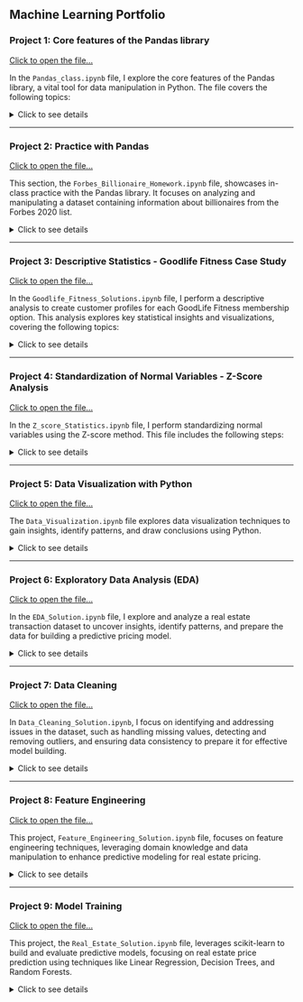 ## Machine Learning Portfolio

### Project 1: Core features of the Pandas library

[Click to open the file...](https://github.com/shap0011/machine_learning_fall_2024/blob/main/Pandas_Class.ipynb)

In the `Pandas_class.ipynb` file, I explore the core features of the Pandas library, a vital tool for data manipulation in Python. The file covers the following topics: 

<details>
  <summary>Click to see details</summary>
  <br>
<ul>
  <li><strong>Creating a Python Library and Accessing it in Google Colab</strong>: Mounting a Google Drive folder to integrate external files into the Colab environment.</li>
  <li><strong>Importing Modules (Pandas)</strong>: Setting up the environment for efficient data analysis.</li>
  <li><strong>Pandas DataFrame</strong>: Reading data from a CSV file and exploring structured data tables.</li>
  <li><strong>Indexing DataFrame</strong>: Utilizing <code>.loc</code> and <code>.iloc</code> methods to perform operations such as retrieving values from specific rows and columns, selecting multiple rows, and specifying ranges of rows and columns.</li>
  <li><strong>Manipulating DataFrame</strong>: Executing operations such as adding new columns and rows, sorting the DataFrame, dropping rows and columns, removing duplicates, and checking for missing values.</li>
  <li><strong>Reading Data from Different Sources</strong>: Loading datasets from formats like <code>.xlsx</code>, <code>.txt</code>, <code>.zip</code>, <code>.html</code>, and <code>.json</code>. </li>
</ul>

<p>This project highlights practical skills in data handling.</p>  

</details>

---

### Project 2: Practice with Pandas
[Click to open the file...](https://github.com/shap0011/machine_learning_fall_2024/blob/main/Forbes_Billionaire_Homework.ipynb)

This section, the `Forbes_Billionaire_Homework.ipynb` file, showcases in-class practice with the Pandas library. It focuses on analyzing and manipulating a dataset containing information about billionaires from the Forbes 2020 list.

<details>
  <summary>Click to see details</summary>
  <br>
  <ul>
  <li><strong>Mounting Google Drive in Google Colab:</strong>Enables seamless access to files stored in Google Drive for data loading.</li>
  <li><strong>Importing the Pandas Library</strong></li>
  <li><strong>Loading the <code>real_estate.csv</code> Dataset into a DataFrame</strong></li>
  <li><strong>Displaying Basic Dataset Information:</strong>
    <ul>
      <li>Use <code>.head()</code> and <code>.tail()</code> to view subsets of the data.</li>
    </ul>
  </li>
  <li><strong>Identify the Name at the 0th Index:</strong>
    <ul>
      <li>Display the name assigned to the 0th index in the DataFrame.</li>
    </ul>
  </li>
  <li><strong>Print the Dataset Dimensions:</strong>
    <ul>
      <li>Output the number of rows and columns in the dataset.</li>
    </ul>
  </li>
  <li><strong>Display Record Counts:</strong>
    <ul>
      <li>Show the last record using the <code>.tail(1)</code> function.</li>
      <li>Display the total number of rows (records).</li>
      <li>Display the total number of columns (attributes).</li>
    </ul>
  </li>
  <li><strong>Check Data Types:</strong>
    <ul>
      <li>Display the data types of all fields.</li>
      <li>Identify the data type of the <code>Source</code> variable.</li>
    </ul>
  </li>
  <li><strong>Check for Missing Values:</strong>
    <ul>
      <li>Use <code>.isna().sum()</code> and <code>.isnull().sum()</code> to identify missing values.</li>
    </ul>
  </li>
  <li><strong>Analyze Data Values:</strong>
    <ul>
      <li>Use <code>.value_counts()</code> to inspect values in specific columns.</li>
    </ul>
  </li>
  <li><strong>Check Column Types:</strong>
    <ul>
      <li>Verify the types of the columns.</li>
    </ul>
  </li>
  <li><strong>Basic Statistics:</strong>
    <ul>
      <li>Print descriptive statistics using the <code>.describe()</code> function.</li>
    </ul>
  </li>
  <li><strong>Identify the Youngest Billionaire:</strong>
    <ul>
      <li>Find and display the youngest billionaire in the dataset.</li>
    </ul>
  </li>
  <li><strong>Sort and Reset the Index:</strong>
    <ul>
      <li>Sort the dataset by <code>Age</code> in ascending order using <code>.sort_values()</code> and reset the index.</li>
    </ul>
  </li>
  <li><strong>Create a New Column:</strong>
    <ul>
      <li>Add a column called <code>Year_of_birth.</code></li>
    </ul>
  </li>
  <li><strong>Filter Billionaires Born in 1996:</strong>
    <ul>
      <li>Select records of billionaires born in 1996.</li>
    </ul>
  </li>
  <li><strong>Count Billionaires Born in 1996:</strong>
    <ul>
      <li>Display the total number of billionaires born in 1996 using the <code>.count()</code> function.</li>
    </ul>
  </li>
</ul>

<p>Through practical exercises, the dataset is explored using Pandas functions to extract insights, such as identifying the youngest billionaire, handling missing data, creating new columns, and filtering data based on specific criteria.</p>

</details>

---

### Project 3: Descriptive Statistics - Goodlife Fitness Case Study
[Click to open the file...](https://github.com/shap0011/machine_learning_fall_2024/blob/main/Goodlife_Fitness_Solution.ipynb)

In the `Goodlife_Fitness_Solutions.ipynb` file, I perform a descriptive analysis to create customer profiles for each GoodLife Fitness membership option. This analysis explores key statistical insights and visualizations, covering the following topics:  

<details>
  <summary>Click to see details</summary>
  <br>
  <ul>
  <li><strong>Importing Libraries and Loading the Dataset</strong>: Import the necessary Python packages and load the <code>GoodlifeFitness.csv</code> dataset.</li>
  <li><strong>Basic Data Exploration</strong>: Print basic information about the dataset, check for null values, and review the data's structure.</li>
  <li><strong>Univariate Analysis</strong>:
    <ul>
      <li>Examine the five-number summary statistics.</li>
      <li>Analyze the dataset's summary, including descriptive stats for categorical data.</li>
    </ul>
  </li>
  <li><strong>Visualization of Numerical Distributions</strong>:
    <ul>
      <li>Plot the distribution of numerical columns such as <code>Age</code>.</li>
      <li>Create boxplots to identify outliers in <code>Age</code>.</li>
    </ul>
  </li>
  <li><strong>Categorical Data Analysis</strong>:
    <ul>
      <li>Determine value counts for each categorical column, including <code>Type</code>.</li>
      <li>Calculate the percentage distribution of user types using normalization.</li>
    </ul>
  </li>
  <li><strong>Bivariate Analysis</strong>: Visualize relationships, such as plotting a boxplot to compare <code>Income</code> with <code>Membership Type</code>.</li>
  <li><strong>Multivariate Analysis</strong>:
    <ul>
      <li>Use <code>pd.crosstab</code> to analyze data across <code>Gender</code> and <code>Type</code>.</li>
      <li>Apply <code>pd.pivot_table</code> to explore data by <code>Income</code> and <code>Type</code>. </li>
      <li>Create scatter plots using Pandas for further insights.</li>
    </ul>
  </li>
</ul>

<p>This case study demonstrates the application of descriptive statistics and visualization techniques to uncover actionable insights regarding fitness memberships.</p>

</details>

---

### Project 4: Standardization of Normal Variables - Z-Score Analysis 
[Click to open the file...](https://github.com/shap0011/machine_learning_fall_2024/blob/main/Z_score_Statistics.ipynb)

In the `Z_score_Statistics.ipynb` file, I perform standardizing normal variables using the Z-score method. This file includes the following steps: 

<details>
  <summary>Click to see details</summary>
  <br>
<ul>
  <li><strong>Mounting Google Drive in Google Colab</strong>: Access files stored in Google Drive to enable seamless data loading.</li>
  <li><strong>Importing Libraries and Loading the Dataset</strong>: : Load the necessary Python packages and read the <code>scores.csv</code> file into a DataFrame.</li>
  <li><strong>Visualizing the Data Distribution</strong>:
    <ul>
      <li>Use the Seaborn library for visualization.</li>
      <li>Plot the distributions of <code>SAT</code> and <code>ACT</code> scores.</li>
    </ul>
  </li>
  <li><strong>Calculating Mean and Standard Deviation</strong>:
    <ul>
      <li>Compute the mean and standard deviation for <code>SAT</code> and <code>ACT</code> scores.</li>
      <li>Determine the Z-score for the highest scorer in <code>SAT</code> and <code>ACT</code> among all applicants.</li>
    </ul>
  </li>
  <li><strong>Applying the Z-Score to All Scores</strong>: Standardize the entire table by applying the Z-score formula to all values.</li>
  <li><strong>Fit-Transform Using StandardScaler</strong>:
    <ul>
      <li>Import <code>StandardScaler</code> from <code>sklearn.preprocessing</code>.</li>
      <li>Initialize the scaler and apply it to the <code>SATscore</code> and <code>ACTscore</code> columns using <code>fit</code> and <code>transform</code> methods, or utilize <code>fit_transform</code> directly. </li>
      <li>Display the updated DataFrame to confirm standardization.</li>
    </ul>
  </li>
</ul>

<p>This project highlights the use of Z-score standardization and the application of Python libraries to prepare data for further analysis.</p>

</details>

---

### Project 5: Data Visualization with Python 
[Click to open the file...](https://github.com/shap0011/machine_learning_fall_2024/blob/main/Data_Visualization.ipynb)

The `Data_Visualization.ipynb` file explores data visualization techniques to gain insights, identify patterns, and draw conclusions using Python.

<details>
  <summary>Click to see details</summary>

<h4>Visualization Libraries in Python</h4>

<ul>
  <li><strong>Seaborn</strong> and <strong>Matplotlib</strong>
    <ul>
      <li>Install or import Seaborn (<code>import seaborn as sns</code>).</li>
      <li>Import Matplotlib (<code>import matplotlib.pyplot as plt</code>).</li>
      <li>Retrieve sample datasets from the Seaborn library.</li>
      <li>Load the <code>tips</code> dataset (<code>df = sns.load_dataset('tips')</code>).</li>
      <li>Perform data exploration:
        <ul>
          <li>Check variable types.</li>
          <li>Preview the top 5 rows.</li>
          <li>Return a summary of the DataFrame.</li>
        </ul>
      </li>  
    </ul>
  </li>
</ul>

<h4>Key Visualization Tasks</h4>

<ul>
  <li><strong>Relationship Between Total Bill and Tip Amount</strong>:
    <ul>
      <li>Use a scatter plot to visualize and analyze the relationship.</li>
      <li>Determine the type of correlation (positive, negative, or none).</li>
    </ul>
  </li>
</ul>

<ul>
  <li><strong>Strip Plot</strong>:
    <ul>
      <li>Visualize average tip amounts by day of the week and time of day:
        <ul>
          <li><code>tip</code> vs. <code>day</code></li>
          <li><code>tip</code> vs. <code>time</code></li>
        </ul>
      </li>
    </ul>
  </li>
</ul>

<ul>
  <li><strong>Bar Plot</strong>:
    <ul>
      <li>Display average tip amounts:
        <ul>
          <li>By day of the week.</li>
          <li>By party size.</li>
          <li>By smoker status.</li>
          <li>By gender.</li>
        </ul>
      </li>  
    </ul>
  </li>
</ul>

<ul>
  <li><strong>Pair Plot</strong>:
    <ul>
      <li>Plot pairwise relationships in the <code>tips</code> dataset.</li>
      <li>Use the <code>hue</code> parameter (e.g., by <code>sex</code>).</li>
    </ul>
  </li>
</ul>

<ul>
  <li><strong>Distribution Plot</strong>:
    <ul>
      <li>Use <code>displot()</code> to visualize a univariate variable distribution:
        <ul>
          <li>Plot a histogram with a kernel density estimate (KDE).</li>
          <li>Calculate and annotate the mean, median, and mode.</li>
        </ul>
      </li>  
    </ul>
  </li>
</ul>

<ul>
  <li><strong>Count Plot</strong>:
    <ul>
      <li>Visualize counts of observations in each category:
        <ul>
          <li>Create a count plot by day, with <code>time</code> as the hue.</li>
        </ul>
      </li>  
    </ul>
  </li>
</ul>

<ul>
  <li><strong>Heatmap</strong>:
    <ul>
      <li>Display correlations as a two-dimensional heatmap:
        <ul>
          <li>Each square represents the correlation between two variables.</li>
        </ul>
      </li>  
    </ul>
  </li>
</ul>

<ul>
  <li><strong>Scatter Plot</strong>:
    <ul>
      <li>Customize scatter plots for <code>total_bill</code> vs. <code>tip</code>:
        <ul>
          <li>Experiment with colors, opacity, and shapes of data points.</li>
        </ul>
      </li>  
    </ul>
  </li>
</ul>

<ul>
  <li><strong>Bar Plot</strong>:
    <ul>
      <li>Create vertical bar plots to display categorical data:
        <ul>
          <li>Plot smoker and non-smoker counts using Matplotlib.</li>
        </ul>
      </li>  
    </ul>
  </li>
</ul>

<ul>
  <li><strong>Pie Plot</strong>:
    <ul>
      <li>Visualize univariate data distribution:
        <ul>
          <li>Plot the occurrence of different days.</li>
        </ul>
      </li>  
    </ul>
  </li>
</ul>

<ul>
  <li><strong>Exploded Pie Plot</strong>:
    <ul>
      <li>Separate one or more sectors from the pie:
        <ul>
          <li>Plot the occurrence of days with an exploded view.</li>
        </ul>
      </li>  
    </ul>
  </li>
</ul>

<ul>
  <li><strong>Histogram</strong>:
    <ul>
      <li>Analyze the distribution and spread of continuous variables:
        <ul>
          <li>Plot a histogram for the <code>tip</code> variable.</li>
        </ul>
      </li>  
    </ul>
  </li>
</ul>

<ul>
  <li><strong>Box Plot</strong>:
    <ul>
      <li>Visualize the five-number summary:
        <ul>
          <li>Plot the boxplot of <code>total_bill</code> to check for outliers.</li>
        </ul>
      </li>  
    </ul>
  </li>
</ul> 

<ul>
  <li><strong>Subplots</strong>:
    <ul>
      <li>Create multiple plots within a single canvas:
        <ul>
          <li>Use <code>plt.subplot(numrows, numcols, plot_number)</code> to position plots.</li>
          <li>Add a strip plot to visualize <code>tip</code> vs. <code>day</code>.</li>
        </ul>
      </li>  
    </ul>
  </li>
</ul> 

<p>The project highlights the use of powerful visualization libraries like Matplotlib and Seaborn to explore, analyze, and interpret data through various graphical representations, enabling insights into patterns, relationships, and distributions within the dataset.</p>

</details>

---

### Project 6: Exploratory Data Analysis (EDA) 
[Click to open the file...](https://github.com/shap0011/machine_learning_fall_2024/blob/main/EDA_Solution.ipynb)

In the `EDA_Solution.ipynb` file, I explore and analyze a real estate transaction dataset to uncover insights, identify patterns, and prepare the data for building a predictive pricing model.

<details>
  <summary>Click to see details</summary>
  <br>
<ul>
  <li><strong>Mounting Google Drive in Google Colab</strong>: Access files stored in Google Drive to enable seamless data loading.</li>
  <li><strong>Importing Libraries and Loading the Dataset</strong>: 
    <ul>
      <li>Import the necessary Python libraries:
        <ul>
          <li><strong>NumPy</strong> for numerical computing.</li>
          <li><strong>Pandas</strong> for data manipulation.</li>
          <li><strong>Matplotlib</strong> for visualization.</li>
          <li><strong>Seaborn</strong> for enhanced visualization.</li>
        </ul>
       </li> 
      <li>Load the <code>real_estate.csv</code> file into a DataFrame.</li>
    </ul>
  </li>
  <li><strong>Displaying Basic Dataset Information</strong>:
    <ul>
      <li>Print the dataset using <code>.head()</code> to view the first five rows.</li>
      <li>Display the last five rows of the dataset.</li>
      <li>Check the dataset's dimensions using the <code>.shape</code> attribute.</li>
    </ul>
  </li>
  <li><strong>Exploring Feature Data Types</strong>:
     <ul>
      <li>Print the column data types using <code>.dtypes</code>.</li>
    </ul> 
  </li>
  <li><strong>Plotting Feature Distributions</strong>:
    <ul>
      <li>Use <strong>Seaborn's Pairplot</strong> to display distributions of numeric features.</li>
      <li>Plot a histogram grid using the same method.</li>
    </ul>  
  </li>
  <li><strong>Displaying Formal Summary Statistics</strong>:
    <ul>
      <li>Summarize numerical features with the <code>.describe()</code> function.</li>
      <li>Summarize non-numerical features using <code>.describe(include='object')</code>. </li>
      <li>Observe missing values in the dataset.</li>
    </ul>  
  </li>
  <li><strong>Exploring Segmentations</strong>:
    <ul>
      <li>Use segmentation to observe the relationship between categorical and numeric features:
        <ul>
          <li>Plot a <strong>box plot</strong> of <code>sqft</code> by <code>property_type</code> using Seaborn.</li>
          <li>Plot a <strong>box plot</strong> of <code>price</code> by <code>property_type</code> using Seaborn.</li>
        </ul>
      </li>
    </ul>  
  </li>
  <li><strong>Analyzing Correlations</strong>:
    <ul>
      <li>Calculate correlations between numeric features using the <code>.corr(numeric_only=True)</code> function.</li>
    </ul>  
  </li>
  <li><strong>Visualizing Correlation Grids</strong>:
    <ul>
      <li>Plot a heatmap of annotated correlations using Seaborn.</li>
    </ul>  
  </li>
  <li><strong>Observing Minimum Lot Size</strong>:
    <ul>
      <li>Use <code>.loc</code> to filter <code>lot_size</code> for properties of type <code>Condo</code>.</li>
      <li>Use <code>.loc</code> to filter <code>lot_size</code> for properties of type <code>Bungalow</code>.</li>
    </ul>  
  </li>
</ul>

<p>This project creates a regression model to predict property transaction prices with a mean absolute error (MAE) of under $70,000, providing a data-driven alternative to traditional appraisal methods.</p>

</details>

---

### Project 7: Data Cleaning
[Click to open the file...](https://github.com/shap0011/machine_learning_fall_2024/blob/main/Data_Cleaning_Solution.ipynb)

In `Data_Cleaning_Solution.ipynb`, I focus on identifying and addressing issues in the dataset, such as handling missing values, detecting and removing outliers, and ensuring data consistency to prepare it for effective model building.

<details>
  <summary>Click to see details</summary>
  <br>
<ul>
  <li><strong>Mounting Google Drive in Google Colab:</strong>
    <ul>
      <li>Access files stored in Google Drive to enable seamless data loading.</li>
    </ul>
  </li>
  <li><strong>Importing Libraries and Loading the Dataset:</strong>
    <ul>
      <li>Import the necessary Python libraries:
        <ul>
          <li><strong>NumPy</strong>: For numerical computing.</li>
          <li><strong>Pandas</strong>: For data manipulation.</li>
          <li><strong>Matplotlib</strong>: For visualization.</li>
          <li><strong>Seaborn</strong>: For enhanced visualization.</li>
        </ul>
      </li>
      <li>Load the <code>real__estate.csv</code> file into a DataFrame.</li>
    </ul>
  </li>
  <li><strong>Displaying Basic Dataset Information:</strong>
    <ul>
      <li>Use  <code>.head()</code>,  <code>.tail()</code>, and  <code>.sample()</code> to view subsets of the data.</li>
    </ul>
  </li>
  <li><strong>Displaying Formal Summary Statistics:</strong>
    <ul>
      <li>Summarize numerical features using the <code>.describe()</code> function.</li>
    </ul>
  </li>
  <li><strong>Handling Missing Data:</strong>
    <ul>
      <li>Display unique values for <code>basement</code> and <code>property_type</code>. </li>
      <li>Recognize that <strong>NaN</strong> values for <code>basement</code> indicate properties without a basement.</li>
      <li>Replace <code>NaN</code> values with <code>0</code> using the <code>.fillna()</code> function.</li>
      <li>Convert the <code>basement</code> column data type to integer.</li>
    </ul>
  </li>
  <li><strong>Removing Outliers:</strong>
    <ul>
      <li>Import the <code>warnings</code> module to suppress warnings during visualization.</li>
      <li>Create violin plots for <code>beds</code>, <code>sqft</code>, and <code>lot_size</code> to identify potential outliers.</li>
      <li>Sort the <code>lot_size</code> column and display the top 5 largest values.</li>
      <li>Examine rows with unusually large lot sizes.</li>
      <li>Remove observations where <code>lot_size</code> exceeds <strong>500,000 sqft</strong>, as they are deemed outliers.</li>
    </ul>  
  </li>
  <li><strong>Saving the Cleaned Dataset:</strong>
    <ul>
      <li>Save the cleaned DataFrame as <code>cleaned_df.csv</code>.</li>
      <li>Verify the saved file by reloading it with Pandas.</li>
    </ul>  
  </li>
</ul>

<p>This section highlights my ability to clean and preprocess data systematically, culminating in the creation of a cleaned dataset stored as <code>cleaned_df.csv</code>, which serves as the foundation for further analysis and model development.</p>

</details>

---

### Project 8: Feature Engineering
[Click to open the file...](https://github.com/shap0011/machine_learning_fall_2024/blob/main/Feature_Engineering_Solution.ipynb)

This project, `Feature_Engineering_Solution.ipynb` file, focuses on feature engineering techniques, leveraging domain knowledge and data manipulation to enhance predictive modeling for real estate pricing.

<details>
  <summary>Click to see details</summary>
  <br>
<ul>
  <li><strong>Mounting Google Drive in Google Colab:</strong>
    <ul>
      <li>Enables seamless access to files stored in Google Drive for data loading.</li>
    </ul>
  </li>
  <li>Importing Required Libraries:
    <ul>
      <li><strong>Pandas:</strong> For DataFrame manipulation.</li>
      <li><strong>Matplotlib:</strong> For data visualization.</li>
      <li>Enable inline plotting within the notebook.</li>
      <li><strong>Seaborn:</strong> For enhanced visualizations.</li>
    </ul>
  </li>
  <li><strong>Importing the Cleaned Dataset (<code>cleaned__df.csv</code>):</strong>
    <ul>
      <li>Load the dataset into a Pandas DataFrame.</li>
    </ul>
  </li>
  <li><strong>Exploring the Dataset:</strong>
    <ul>
      <li>Display the first two records using the <code>.head(2)</code> function.</li>
      <li>Generate summary statistics with the <code>.describe()</code> function.</li>
    </ul>
  </li>
  <li><strong>Quick EDA Hack:</strong>
    <ul>
      <li>Install the profiling library using <code>!pip install ydata-profiling</code>.</li>
      <li>Import the <code>ydata_profiling</code> package to generate a Pandas Profiling Report, including:
        <ul>
          <li>Overview</li>
          <li>Variables</li>
          <li>Interactions</li>
          <li>Correlations</li>
          <li>Missing Values</li>
          <li>Samples</li>
        </ul>
      </li>
    </ul>
  </li>
</ul>

<h4>I. Domain Knowledge:</h4>

<ul>
  <li><strong>Popular Properties – 2 Bedrooms and 2 Bathrooms:</strong>
    <ul>
      <li>Create an indicator variable <code>df['popular']</code> for properties with 2 beds and 2 baths.</li>
      <li>Check the number of properties with 2 baths and 2 beds using <code>.value_counts()</code>.</li>
    </ul>
  </li>
  <li><strong>Housing Market Recession – Lowest Housing Prices (2010–2013):</strong>
    <ul>
      <li>Create a new variable <code>df['recession']</code> to identify properties sold during this period.</li>
      <li>Check how many properties were sold during the recession using <code>.value_counts()</code>.</li>
    </ul>
  </li>
</ul>

<h4>II. Interaction Features:</h4>

<ul>
  <li><strong>Feature Engineering from Domain Knowledge:</strong>
    <ul>
      <li><strong>Property Age:</strong>
        <ul>
          <li>Create a new feature, <code>df['property_age']</code>, by subtracting <code>year_built</code> from <code>year_sold</code>.</li>
          <li>Perform a sanity check by running <code>df.describe()</code> to verify the statistics for <code>property_age</code>.</li>
          <li>Identify observations where <code>property_age</code> < 0 using <code>.value_counts()</code>.</li>
          <li>Remove rows where <code>property_age</code> is less than 0 to clean the dataset.</li>
        </ul>
      </li>
    </ul>
  </li>
</ul>

<h4>III. Dummy Variables:</h4>

<ul>
  <li><strong>Creating Dummy Variables:</strong>
    <ul>
      <li>Generate dummy variables for all categorical features using the <code>pd.get_dummies()</code> function.</li>
      <li>Create dummy variables specifically for the <code>property_type</code> column.</li>
      <li>Perform a final check using the <code>df.info()</code> function.</li>
    </ul>
  </li>
  <li><strong>Saving the Dataset:</strong>
    <ul>
      <li>Save the processed dataset as <code>final.csv</code> using <code>.to_csv()</code>.</li>
    </ul>
  </li>
</ul>

<p>By creating indicator variables, engineering interaction features, and encoding categorical variables, this project prepares a refined dataset for machine learning, culminating in a clean and ready-to-train model saved as <code>final.csv</code>.</p>

</details>

---

### Project 9: Model Training
[Click to open the file...](https://github.com/shap0011/machine_learning_fall_2024/blob/main/Real_Estate_Solution.ipynb)

This project, the `Real_Estate_Solution.ipynb` file, leverages scikit-learn to build and evaluate predictive models, focusing on real estate price prediction using techniques like Linear Regression, Decision Trees, and Random Forests.

<details>
  <summary>Click to see details</summary>
  <br>
<h4>scikit-learn</h4>
<p>scikit-learn (sklearn) offers simple and efficient tools for predictive data analysis. It is built on essential Python libraries, including NumPy, SciPy, and Matplotlib.</p>
<ul>
  <li><strong>Mounting Google Drive in Google Colab:</strong>
    <ul>
      <li>Enables seamless access to files stored in Google Drive for data loading.</li>
    </ul>
  </li>
  <li><strong>Importing Required Libraries:</strong>
    <ul>
      <li><strong>Pandas:</strong> For manipulating and analyzing data in DataFrames.</li>
      <li><strong>NumPy:</strong> For numerical computations.</li>
      <li><strong>Matplotlib.pyplot:</strong> For data visualization.</li>
      <li>Enable inline plotting within the notebook to visualize results interactively.</li>
    </ul>
  </li>
  <li><strong>Importing the Data (`final.csv`):</strong>
    <ul>
      <li>Load the dataset into a Pandas DataFrame.</li>
    </ul>
  </li>
  <li><strong>Exploring the Dataset:</strong>
    <ul>
      <li>Display the first five records using the `.head()` function.</li>
      <li>Display the last five records using the `.tail()` function.</li>
      <li>View the DataFrame's dimensions using the `df.shape` attribute.</li>
    </ul>
  </li>
</ul>

<h2>Linear Regression Model</h2>

1. Import the Linear Regression model from `sklearn.linear_model`.  
2. Separate input features into `x`.  
3. Store the target variable in `y`.  

<h2>Train-Test Split</h2> 

1. Import the `train_test_split` function from `sklearn.model_selection`.  
2. Split the dataset into training and testing subsets.  
3. Train the Linear Regression model.  
4. Display the model's coefficients (`coef_`) and intercept.  
5. Make predictions on the training dataset.  
6. Evaluate the model using the Mean Absolute Error (MAE) metric from `sklearn.metrics`.  

<h2>Decision Tree Model</h2>   

1. Import the Decision Tree Regressor from `sklearn.tree`.  
2. Create an instance of the Decision Tree class.  
3. Train the Decision Tree model.  
4. Make predictions using the test dataset.  
5. Evaluate the model using MAE.

<ul>
  <li><strong>Checking for Overfitting or Generalization:</strong>
    <ul>
      <li>Make predictions on the training dataset.</li>
      <li>Evaluate the model's performance using MAE to determine if it overfits or generalizes well.</li>
    </ul>
  </li>
  <li><strong>Visualizing the Decision Tree:</strong>
    <ul>
      <li>Retrieve the feature names.</li>
      <li>Plot the Decision Tree, including feature names.</li>
      <li>Save the visualization as `tree.png`.</li>
    </ul>
  </li>
</ul>

<h2>Random Forest Model</h2> 

1. Import the Random Forest Regressor from `sklearn.ensemble`.  
2. Create an instance of the Random Forest model.  
3. Train the Random Forest model.  
4. Make predictions on the training and testing datasets.  
5. Evaluate the model's performance using MAE.  

<h2>Pickle for Model Serialization</h2>  

1. Import the `pickle` module to save the trained model.  
2. Save the model using `pickle.dump()`.  
3. Load the saved model using `pickle.load()`.  
4. Use the loaded model to make predictions on new data.  
  
<p>Through model training and evaluation, including feature engineering and error analysis, the project aims to achieve a robust real estate prediction model, integrating tools like Pickle for serialization to ensure reproducibility and deployment..</p>

</details>



